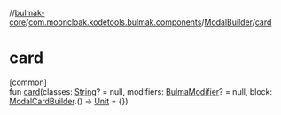 //[bulmak-core](../../../index.md)/[com.mooncloak.kodetools.bulmak.components](../index.md)/[ModalBuilder](index.md)/[card](card.md)

# card

[common]\
fun [card](card.md)(classes: [String](https://kotlinlang.org/api/core/kotlin-stdlib/kotlin/-string/index.html)? = null, modifiers: [BulmaModifier](../../com.mooncloak.kodetools.bulmak.modifier/-bulma-modifier/index.md)? = null, block: [ModalCardBuilder](../-modal-card-builder/index.md).() -&gt; [Unit](https://kotlinlang.org/api/core/kotlin-stdlib/kotlin/-unit/index.html) = {})
